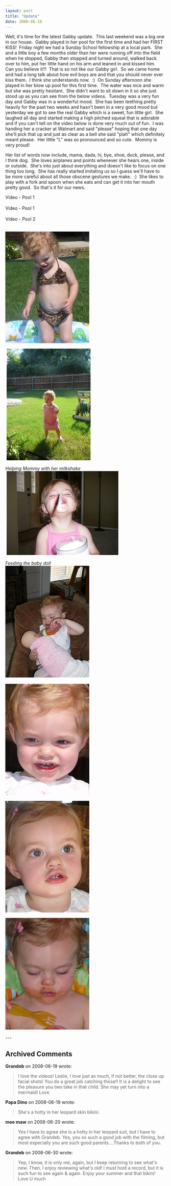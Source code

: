 ```yaml
---
layout: post
title: "Update"
date: 2008-06-18
---
```


<p>Well, it's time for the latest Gabby update.  This last weekend was a big one in our house.  Gabby played in her pool for the first time and had her FIRST KISS!  Friday night we had a Sunday School fellowship at a local park.  She and a little boy a few months older than her were running off into the field when he stopped, Gabby then stopped and turned around, walked back over to him, put her little hand on his arm and leaned in and kissed him.  Can you believe it?!  That is so not like our Gabby girl.  So we came home and had a long talk about how evil boys are and that you should never ever kiss them.  I think she understands now.  :)  On Sunday afternoon she played in her blow up pool for this first time.  The water was nice and warm but she was pretty hesitant.  She didn't want to sit down in it so she just stood up as you can see from the below videos.  Tuesday was a very fun day and Gabby was in a wonderful mood.  She has been teething pretty heavily for the past two weeks and hasn't been in a very good mood but yesterday we got to see the real Gabby which is a sweet, fun little girl.  She laughed all day and started making a high pitched squeal that is adorable and if you can't tell on the video below is done very much out of fun.  I was handing her a cracker at Walmart and said "please" hoping that one day she'll pick that up and just as clear as a bell she said "plah" which definitely meant please.  Her little "L" was so pronounced and so cute.  Mommy is very proud!</p>
<p>Her list of words now include, mama, dada, hi, bye, shoe, duck, please, and I think dog.  She loves airplanes and points whenever she hears one, inside or outside.  She's into just about everything and doesn't like to focus on one thing too long.  She has really started imitating us so I guess we'll have to be more careful about all those obscene gestures we make.  :)  She likes to play with a fork and spoon when she eats and can get it into her mouth pretty good.  So that's it for our news.</p>
<div id="bed">Video - Pool 1</div>
<script type="text/javascript"> var so = new SWFObject("http://i170.photobucket.com/player.swf?file=http://vid170.photobucket.com/albums/u252/mjpalad/GabbyOnBed-2.flv", "bed", "430", "389", "8", "#EDEBDA"); so.write("bed"); </script>
<br/>
<div id="pool1">Video - Pool 1</div>
<script type="text/javascript"> var so = new SWFObject("http://i170.photobucket.com/player.swf?file=http://vid170.photobucket.com/albums/u252/mjpalad/P1030087.flv", "pool1", "430", "389", "8", "#EDEBDA"); so.write("pool1"); </script>
<br/>
<div id="pool2">Video - Pool 2</div>
<script type="text/javascript"> var so = new SWFObject("http://i170.photobucket.com/player.swf?file=http://vid170.photobucket.com/albums/u252/mjpalad/P1030093.flv", "pool2", "430", "389", "8", "#EDEBDA"); so.write("pool2"); </script>
<br/>
<p><img alt="" height="350" src="/assets/images/2008-06-18-P1030082(Custom).JPG" width="263"/></p>
<p> <img alt="" height="350" src="/assets/images/2008-06-18-P1030100(Custom).JPG" width="263"/></p>
<p><em>Helping Mommy with her milkshake<br/>
</em> <img alt="" height="263" src="/assets/images/2008-06-18-P1020883(Custom).JPG" width="350"/></p>
<p><em>Feeding the baby doll<br/>
</em><img alt="" height="350" src="/assets/images/2008-06-18-P1020900(Custom).JPG" width="263"/><br/>
<br/>
<img alt="" height="350" src="/assets/images/2008-06-18-P1020927(Custom).JPG" width="263"/></p>
<p><img alt="" height="350" src="/assets/images/2008-06-18-P1020934(Custom).JPG" width="263"/></p>
<p><img alt="" height="350" src="/assets/images/2008-06-18-P1020950(Custom).JPG" width="263"/></p>
---

## Archived Comments

**Grandeb** on 2008-06-19 wrote:

> I love the videos!  Leslie, I love just as much, if not better, the close up facial shots!  You do a great job catching those!!  It is a delight to see the pleasure you two take in that child.  She may yet turn into a mermaid!  Love

**Papa Dino** on 2008-06-19 wrote:

> She's a hotty in her leopard skin bikini.

**mee maw** on 2008-06-20 wrote:

> Yes I have to agree she is a hotty in her leopard suit,  but I have to agree with Grandeb.  Yes, you so such a good job with the filming,  but most especially you are such good parents....Thanks to both of you.

**Grandeb** on 2008-06-30 wrote:

> Yep, I know, it is only me, again, but I keep returning to see what's new.  Then, I enjoy reviewing what's old!  I must hold a record, but it is such fun to see again & again.  Enjoy your summer and that bikini!  Love U much

